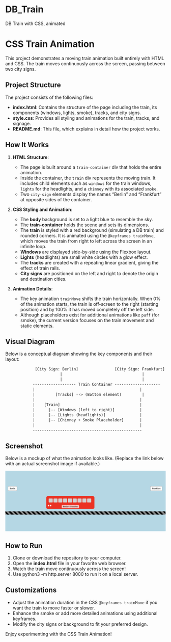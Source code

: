 # DB_Train
DB Train with CSS, animated
# CSS Train Animation

This project demonstrates a moving train animation built entirely with HTML and CSS. The train moves continuously across the screen, passing between two city signs.

## Project Structure

The project consists of the following files:
- **index.html**: Contains the structure of the page including the train, its components (windows, lights, smoke), tracks, and city signs.
- **style.css**: Provides all styling and animations for the train, tracks, and signage.
- **README.md**: This file, which explains in detail how the project works.

## How It Works

1. **HTML Structure**:
   - The page is built around a `train-container` div that holds the entire animation.
   - Inside the container, the `train` div represents the moving train. It includes child elements such as `windows` for the train windows, `lights` for the headlights, and a `chimney` with its associated `smoke`.
   - Two `city-sign` elements display the names “Berlin” and “Frankfurt” at opposite sides of the container.

2. **CSS Styling and Animation**:
   - The **body** background is set to a light blue to resemble the sky.
   - The **train-container** holds the scene and sets its dimensions.
   - The **train** is styled with a red background (simulating a DB train) and rounded corners. It is animated using the `@keyframes trainMove`, which moves the train from right to left across the screen in an infinite loop.
   - **Windows** are displayed side-by-side using the Flexbox layout.
   - **Lights** (headlights) are small white circles with a glow effect.
   - The **tracks** are created with a repeating linear gradient, giving the effect of train rails.
   - **City signs** are positioned on the left and right to denote the origin and destination cities.

3. **Animation Details**:
   - The key animation `trainMove` shifts the train horizontally. When 0% of the animation starts, the train is off-screen to the right (starting position) and by 100% it has moved completely off the left side.
   - Although placeholders exist for additional animations like `puff` (for smoke), the current version focuses on the train movement and static elements.

## Visual Diagram

Below is a conceptual diagram showing the key components and their layout:

                 [City Sign: Berlin]                [City Sign: Frankfurt]
                            |                                   |
                            |                                   |
                ------------------- Train Container --------------------
                |                                              |
                |         [Tracks] --> (Bottom element)         |
                |                                              |
                |    [Train]                                   |
                |      |-- [Windows (left to right)]           |
                |      |-- [Lights (headlights)]               |
                |      |-- [Chimney + Smoke Placeholder]       |
                |                                              |
                ------------------------------------------------

## Screenshot

Below is a mockup of what the animation looks like. (Replace the link below with an actual screenshot image if available.)

![CSS Train Animation Screenshot](screenshot.png)

## How to Run

1. Clone or download the repository to your computer.
2. Open the **index.html** file in your favorite web browser.
3. Watch the train move continuously across the screen!
4. Use python3 -m http.server 8000 to run it on a local server.

## Customizations

- Adjust the animation duration in the CSS `@keyframes trainMove` if you want the train to move faster or slower.
- Enhance the smoke or add more detailed animations using additional keyframes.
- Modify the city signs or background to fit your preferred design.

Enjoy experimenting with the CSS Train Animation!
